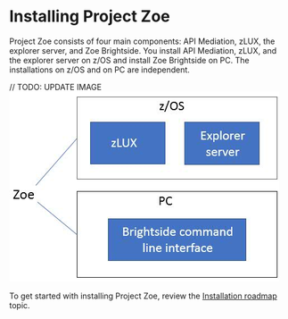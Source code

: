 # Installing Project Zoe

Project Zoe consists of four main components: API Mediation, zLUX, the explorer server, and Zoe Brightside. You install API Mediation, zLUX, and the explorer server on z/OS and install Zoe Brightside on PC. The installations on z/OS and on PC are independent.

// TODO: UPDATE IMAGE
![Zoe installation overview](../images/common/zoe-install-location.jpg)

To get started with installing Project Zoe, review the [Installation roadmap](installroadmap.md) topic.
